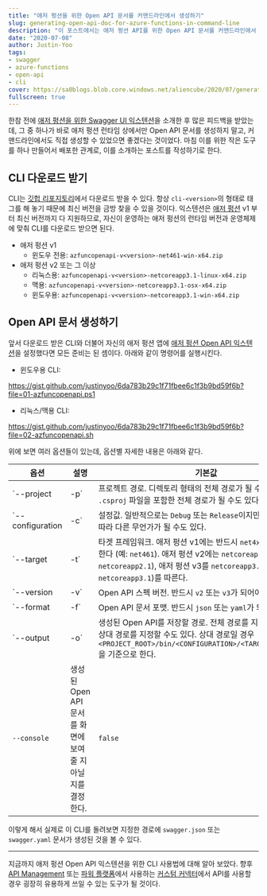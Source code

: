 ```yaml
---
title: "애저 펑션을 위한 Open API 문서를 커맨드라인에서 생성하기"
slug: generating-open-api-doc-for-azure-functions-in-command-line
description: "이 포스트에서는 애저 펑션 API를 위한 Open API 문서를 커맨드라인에서 생성하는 방법에 대해 알아봅니다."
date: "2020-07-08"
author: Justin-Yoo
tags:
- swagger
- azure-functions
- open-api
- cli
cover: https://sa0blogs.blob.core.windows.net/aliencube/2020/07/generating-open-api-doc-for-azure-functions-in-command-line-00.png
fullscreen: true
---
```


한참 전에 [애저 펑션을 위한 Swagger UI 익스텐션][post prev]을 소개한 후 많은 피드백을 받았는데, 그 중 하나가 바로 애저 펑션 런타임 상에서만 Open API 문서를 생성하지 말고, 커맨드라인에서도 직접 생성할 수 있었으면 좋겠다는 것이었다. 마침 이를 위한 작은 도구를 하나 만들어서 배포한 관계로, 이를 소개하는 포스트를 작성하기로 한다.


## CLI 다운로드 받기 ##

CLI는 [깃헙 리포지토리][gh release]에서 다운로드 받을 수 있다. 항상 `cli-<version>`의 형태로 태그를 해 놓기 때문에 최신 버전을 금방 찾을 수 있을 것이다. 익스텐션은 [애저 펑션][az func] v1 부터 최신 버전까지 다 지원하므로, 자신이 운영하는 애저 펑션의 런타임 버전과 운영체제에 맞춰 CLI를 다운로드 받으면 된다.

* 애저 펑션 v1
  * 윈도우 전용: `azfuncopenapi-v<version>-net461-win-x64.zip`
* 애저 펑션 v2 또는 그 이상
  * 리눅스용: `azfuncopenapi-v<version>-netcoreapp3.1-linux-x64.zip`
  * 맥용: `azfuncopenapi-v<version>-netcoreapp3.1-osx-x64.zip`
  * 윈도우용: `azfuncopenapi-v<version>-netcoreapp3.1-win-x64.zip`


## Open API 문서 생성하기 ##

앞서 다운로드 받은 CLI와 더불어 자신의 애저 펑션 앱에 [애저 펑션 Open API 익스텐션][gh doc openapi]을 설정했다면 모든 준비는 된 셈이다. 아래와 같이 명령어를 실행시킨다.

* 윈도우용 CLI:

https://gist.github.com/justinyoo/6da783b29c1f71fbee6c1f3b9bd59f6b?file=01-azfuncopenapi.ps1

* 리눅스/맥용 CLI:

https://gist.github.com/justinyoo/6da783b29c1f71fbee6c1f3b9bd59f6b?file=02-azfuncopenapi.sh

위에 보면 여러 옵션들이 있는데, 옵션별 자세한 내용은 아래와 같다.

| 옵션 | 설명 | 기본값 |
| --- | --- | --- |
| `--project|-p` | 프로젝트 경로. 디렉토리 형태의 전체 경로가 될 수도 있고, `.csproj` 파일을 포함한 전체 경로가 될 수도 있다. | 현재 디렉토리 |
| `--configuration|-c` | 설정값. 일반적으로는 `Debug` 또는 `Release`이지만, 사용자 설정에 따라 다른 무언가가 될 수도 있다. | `Debug` |
| `--target|-t` | 타겟 프레임워크. 애저 펑션 v1에는 반드시 `net4x` 형태가 되어야 한다 (예: `net461`). 애저 펑션 v2에는 `netcoreapp2.x` 형태 (예: `netcoreapp2.1`), 애저 펑션 v3를 `netcoreapp3.x` 형태 (예: `netcoreapp3.1`)를 따른다. | `netcoreapp2.1` |
| `--version|-v` | Open API 스펙 버전. 반드시 `v2` 또는 `v3`가 되어야 한다. | `v2` |
| `--format|-f` | Open API 문서 포맷. 반드시 `json` 또는 `yaml`가 되어야 한다. | `json` |
| `--output|-o` | 생성된 Open API를 저장할 경로. 전체 경로를 지정할 수도 있고, 상대 경로를 지정할 수도 있다. 상대 경로일 경우 `<PROJECT_ROOT>/bin/<CONFIGURATION>/<TARGET_FRAMEWORK>`을 기준으로 한다. | `output` |
| `--console` | 생성된 Open API 문서를 화면에 보여줄 지 아닐지를 결정한다. | `false` |

이렇게 해서 실제로 이 CLI를 돌려보면 지정한 경로에 `swagger.json` 또는 `swagger.yaml` 문서가 생성된 것을 볼 수 있다.

---

지금까지 애저 펑션 Open API 익스텐션을 위한 CLI 사용법에 대해 알아 보았다. 향후 [API Management][az apim] 또는 [파워 플랫폼][power platform]에서 사용하는 [커스텀 커넥터][az cuscon]에서 API를 사용할 경우 굉장히 유용하게 쓰일 수 있는 도구가 될 것이다.


[post prev]: /ko/2019/02/02/introducing-swagger-ui-on-azure-functions/

[gh release]: https://github.com/aliencube/AzureFunctions.Extensions/releases
[gh doc openapi]: https://github.com/aliencube/AzureFunctions.Extensions/blob/dev/docs/openapi.md

[az func]: https://docs.microsoft.com/ko-kr/azure/azure-functions/functions-overview?WT.mc_id=aliencubeorg-blog-juyoo
[az apim]: https://docs.microsoft.com/ko-kr/azure/api-management/api-management-key-concepts?WT.mc_id=aliencubeorg-blog-juyoo
[az cuscon]: https://docs.microsoft.com/ko-kr/connectors/custom-connectors/?WT.mc_id=aliencubeorg-blog-juyoo

[power platform]: https://powerplatform.microsoft.com/ko-kr/?WT.mc_id=aliencubeorg-blog-juyoo
